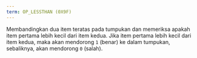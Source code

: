 ```yaml
---
term: OP_LESSTHAN (0X9F)
---
```


Membandingkan dua item teratas pada tumpukan dan memeriksa apakah item pertama lebih kecil dari item kedua. Jika item pertama lebih kecil dari item kedua, maka akan mendorong `1` (benar) ke dalam tumpukan, sebaliknya, akan mendorong `0` (salah).